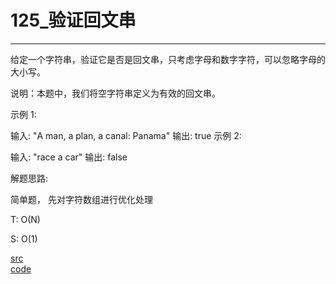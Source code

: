 # 125_验证回文串

---

给定一个字符串，验证它是否是回文串，只考虑字母和数字字符，可以忽略字母的大小写。

说明：本题中，我们将空字符串定义为有效的回文串。

示例 1:

输入: "A man, a plan, a canal: Panama"
输出: true
示例 2:

输入: "race a car"
输出: false


解题思路:

简单题， 先对字符数组进行优化处理

T: O(N)

S: O(1)

[src](https://leetcode-cn.com/problems/valid-palindrome/) <br>
[code](code/125.c) <br>
